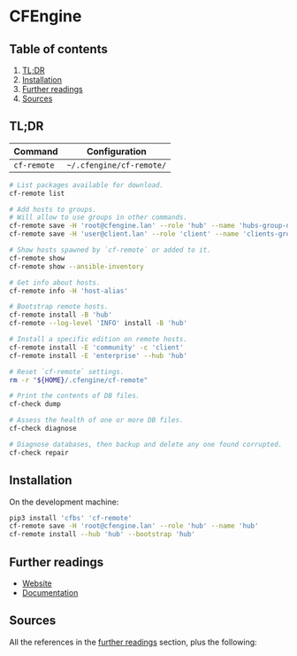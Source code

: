 # CFEngine

## Table of contents <!-- omit in toc -->

1. [TL;DR](#tldr)
1. [Installation](#installation)
1. [Further readings](#further-readings)
1. [Sources](#sources)

## TL;DR

| Command     | Configuration            |
| ----------- | ------------------------ |
| `cf-remote` | `~/.cfengine/cf-remote/` |

```sh
# List packages available for download.
cf-remote list

# Add hosts to groups.
# Will allow to use groups in other commands.
cf-remote save -H 'root@cfengine.lan' --role 'hub' --name 'hubs-group-name'
cf-remote save -H 'user@client.lan' --role 'client' --name 'clients-group-name'

# Show hosts spawned by `cf-remote` or added to it.
cf-remote show
cf-remote show --ansible-inventory

# Get info about hosts.
cf-remote info -H 'host-alias'

# Bootstrap remote hosts.
cf-remote install -B 'hub'
cf-remote --log-level 'INFO' install -B 'hub'

# Install a specific edition on remote hosts.
cf-remote install -E 'community' -c 'client'
cf-remote install -E 'enterprise' --hub 'hub'

# Reset `cf-remote` settings.
rm -r "${HOME}/.cfengine/cf-remote"

# Print the contents of DB files.
cf-check dump

# Assess the health of one or more DB files.
cf-check diagnose

# Diagnose databases, then backup and delete any one found corrupted.
cf-check repair
```

## Installation

On the development machine:

```sh
pip3 install 'cfbs' 'cf-remote'
cf-remote save -H 'root@cfengine.lan' --role 'hub' --name 'hub'
cf-remote install --hub 'hub' --bootstrap 'hub'
```

## Further readings

- [Website]
- [Documentation]

## Sources

All the references in the [further readings] section, plus the following:

<!-- upstream -->
[documentation]: https://docs.cfengine.com/docs/master/
[website]: https://cfengine.com/

<!-- internal references -->
[further readings]: #further-readings

<!-- external references -->
